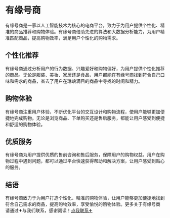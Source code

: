 # 有缘号商

有缘号商是一家以人工智能技术为核心的电商平台，致力于为用户提供个性化、精准的商品推荐和购物体验。有缘号商借助先进的算法和大数据分析能力，为用户精准匹配商品，提高购物效率，满足用户个性化的购物需求。

## 个性化推荐

有缘号商通过分析用户的行为数据、兴趣爱好和购物偏好，为用户提供个性化推荐的商品。无论是服装、美妆、家居还是食品，用户都能在有缘号商找到符合自己口味和需求的商品，省去了用户在琳琅满目的商品中寻找的时间和精力。

## 购物体验

有缘号商注重用户体验，不断优化平台的交互设计和购物流程，使用户能够更加便捷地完成购物。无论是浏览商品、下单购买还是售后服务，都能让用户感受到便捷和舒适的购物体验。

## 优质服务

有缘号商为用户提供优质的售前咨询和售后服务，保障用户的购物权益。用户在购物过程中遇到问题，都可以通过平台快速获得帮助和解决方案，让用户感受到贴心的服务。

## 结语

有缘号商致力于为用户打造个性化、精准的购物体验，让用户能够更加便捷地找到符合自己需求的商品，提高购物效率，享受愉悦的购物体验。更多关于有缘号商 请通过✈与我们联系，感谢阅读！[点我联系✈](https://pro.k02.cc)